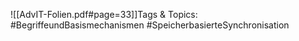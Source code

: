 
![[AdvIT-Folien.pdf#page=33]]Tags & Topics:
   #BegriffeundBasismechanismen
   #SpeicherbasierteSynchronisation